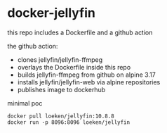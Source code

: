 # docker-jellyfin

this repo includes a Dockerfile and a github action

the github action:
- clones jellyfin/jellyfin-ffmpeg 
- overlays the Dockerfile inside this repo
- builds jellyfin-ffmpeg from github on alpine 3.17
- installs jellyfin/jellyfin-web via alpine repositories
- publishes image to dockerhub

minimal poc
```
docker pull loeken/jellyfin:10.8.8
docker run -p 8096:8096 loeken/jellyfin
```
